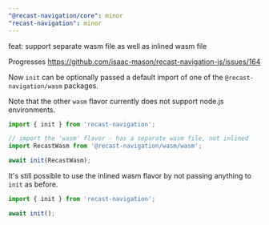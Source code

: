 ```yaml
---
"@recast-navigation/core": minor
"recast-navigation": minor
---
```


feat: support separate wasm file as well as inlined wasm file

Progresses https://github.com/isaac-mason/recast-navigation-js/issues/164

Now `init` can be optionally passed a default import of one of the `@recast-navigation/wasm` packages.

Note that the other `wasm` flavor currently does not support node.js environments.

```ts
import { init } from 'recast-navigation';

// import the 'wasm' flavor - has a separate wasm file, not inlined
import RecastWasm from '@recast-navigation/wasm/wasm';

await init(RecastWasm);
```

It's still possible to use the inlined wasm flavor by not passing anything to `init` as before.

```ts
import { init } from 'recast-navigation';

await init();
```
